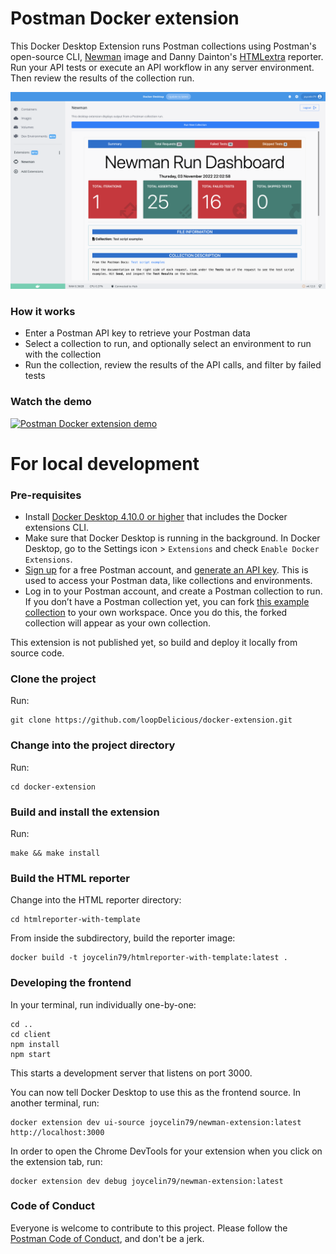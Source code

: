 # Postman Docker extension

This Docker Desktop Extension runs Postman collections using Postman's open-source CLI, [Newman](https://hub.docker.com/r/postman/newman/) image and Danny Dainton's [HTMLextra](https://github.com/DannyDainton/newman-reporter-htmlextra) reporter. Run your API tests or execute an API workflow in any server environment. Then review the results of the collection run.

![Newman run results](./newmandocker.png)

### How it works

- Enter a Postman API key to retrieve your Postman data
- Select a collection to run, and optionally select an environment to run with the collection
- Run the collection, review the results of the API calls, and filter by failed tests

### Watch the demo

[![Postman Docker extension demo](http://i3.ytimg.com/vi/zPSWUe9gsUU/hqdefault.jpg)](https://youtu.be/zPSWUe9gsUU)

# For local development

### Pre-requisites

- Install [Docker Desktop 4.10.0 or higher](https://docs.docker.com/desktop/release-notes/) that includes the Docker extensions CLI.
- Make sure that Docker Desktop is running in the background. In Docker Desktop, go to the Settings icon > `Extensions` and check `Enable Docker Extensions`.
- [Sign up](https://identity.getpostman.com/signup) for a free Postman account, and [generate an API key](https://go.postman.co/settings/me/account). This is used to access your Postman data, like collections and environments.
- Log in to your Postman account, and create a Postman collection to run. If you don’t have a Postman collection yet, you can fork [this example collection](https://www.postman.com/postman/workspace/test-examples-in-postman/collection/1559645-820d771d-70ab-452f-9edd-0904dbc315b8?ctx=documentation) to your own workspace. Once you do this, the forked collection will appear as your own collection.

This extension is not published yet, so build and deploy it locally from source code.

### Clone the project

Run:

    git clone https://github.com/loopDelicious/docker-extension.git

### Change into the project directory

Run:

    cd docker-extension

### Build and install the extension

Run:

    make && make install

### Build the HTML reporter

Change into the HTML reporter directory:

    cd htmlreporter-with-template

From inside the subdirectory, build the reporter image:

    docker build -t joycelin79/htmlreporter-with-template:latest .

### Developing the frontend

In your terminal, run individually one-by-one:

```
cd ..
cd client
npm install
npm start
```

This starts a development server that listens on port 3000.

You can now tell Docker Desktop to use this as the frontend source. In another terminal, run:

    docker extension dev ui-source joycelin79/newman-extension:latest http://localhost:3000

In order to open the Chrome DevTools for your extension when you click on the extension tab, run:

    docker extension dev debug joycelin79/newman-extension:latest

### Code of Conduct

Everyone is welcome to contribute to this project. Please follow the [Postman Code of Conduct](https://www.postman.com/legal/community-code-of-conduct), and don't be a jerk.
